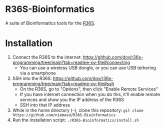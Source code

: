 # R36S-Bioinformatics
A suite of Bioinformatics tools for the [R36S](https://handhelds.miraheze.org/wiki/R36S_Handheld_Wiki).

# Installation

1. Connect the R36S to the internet: https://github.com/dov/r36s-programming/tree/main?tab=readme-ov-file#connecting
    * You can use a wireless USB dongle, or you can use USB tethering via a smartphone
2. SSH into the R36S: https://github.com/dov/r36s-programming/tree/main?tab=readme-ov-file#ssh
    * On the R36S, go to "Options", then click "Enable Remote Services"
    * If you have internet connection when you do this, it'll enable remote services and show you the IP address of the R36S
    * SSH into that IP address
3. While in the home directory (`~`), clone this repository: `git clone https://github.com/niemasd/R36S-Bioinformatics`
4. Run the installation script: `./R36S-Bioinformatics/install.sh`
